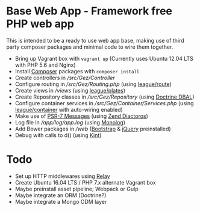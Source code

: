 # Base Web App - Framework free PHP web app

This is intended to be a ready to use web app base, making use of third party composer packages and minimal code to wire them together.

* Bring up Vagrant box with `vagrant up` (Currently uses Ubuntu 12.04 LTS with PHP 5.6 and Nginx)
* Install [Composer](https://getcomposer.org/) packages with `composer install`
* Create controllers in */src/Gez/Controller*
* Configure routing in */src/Gez/Routing.php* (using [league/route](http://route.thephpleague.com/))
* Create views in */views* (using [league/plates](http://platesphp.com/))
* Create Repository classes in */src/Gez/Repository* (using [Doctrine DBAL](http://www.doctrine-project.org/projects/dbal.html))
* Configure container services in */src/Gez/Container/Services.php* (using [league/container](http://container.thephpleague.com/) with auto-wiring enabled)
* Make use of [PSR-7 Messages](http://www.php-fig.org/psr/psr-7/) (using [Zend Diactoros](https://zendframework.github.io/zend-diactoros/))
* Log file in */app/log/app.log* (using [Monolog](https://github.com/Seldaek/monolog))
* Add Bower packages in */web* ([Bootstrap](http://getbootstrap.com/) & [jQuery](https://jquery.com/) preinstalled)
* Debug with calls to d() (using [Kint](http://raveren.github.io/kint/))

# Todo

* Set up HTTP middlewares using [Relay](http://relayphp.com/)
* Create Ubuntu 16.04 LTS / PHP 7.x alternate Vagrant box
* Maybe preinstall asset pipeline; Webpack or Gulp
* Maybe integrate an ORM (Doctrine?)
* Maybe integrate a Mongo ODM layer
